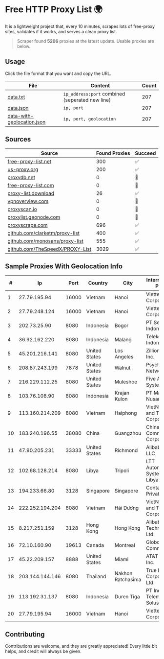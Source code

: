 
# Free HTTP Proxy List 🌍

It is a lightweight project that, every 10 minutes, scrapes lots of free-proxy sites, validates if it works, and serves a clean proxy list.


> Scraper found **5206** proxies at the latest update. Usable proxies are below.

## Usage

Click the file format that you want and copy the URL.


|File|Content|Count|
|----|-------|-----|
|[data.txt](https://raw.githubusercontent.com/themiralay/Proxy-List-World/master/data.txt)|`ip_address:port` combined (seperated new line)|207|
|[data.json](https://raw.githubusercontent.com/themiralay/Proxy-List-World/master/data.json)|`ip, port`|207|
|[data-with-geolocation.json](https://raw.githubusercontent.com/themiralay/Proxy-List-World/master/data-with-geolocation.json)|`ip, port, geolocation`|207|

## Sources

|Source|Found Proxies|Succeed|
|------|-------------|-------|
|[free-proxy-list.net](https://free-proxy-list.net)|300|✅|
|[us-proxy.org](https://www.us-proxy.org)|200|✅|
|[proxydb.net](http://proxydb.net)|0|🚫|
|[free-proxy-list.com](https://free-proxy-list.com/?page=&port=&type%5B%5D=http&type%5B%5D=https&up_time=0&search=Search)|0|🚫|
|[proxy-list.download](https://www.proxy-list.download/HTTP)|26|✅|
|[vpnoverview.com](https://vpnoverview.com/privacy/anonymous-browsing/free-proxy-servers)|0|🚫|
|[proxyscan.io](https://www.proxyscan.io)|0|🚫|
|[proxylist.geonode.com](https://proxylist.geonode.com/api/proxy-list?limit=300&page=1&sort_by=lastChecked&sort_type=desc&protocols=http,https)|0|🚫|
|[proxyscrape.com](https://api.proxyscrape.com/v2/?request=displayproxies&protocol=http&timeout=10000&country=all&ssl=all&anonymity=all)|696|✅|
|[github.com/clarketm/proxy-list](https://raw.githubusercontent.com/clarketm/proxy-list/master/proxy-list-raw.txt)|400|✅|
|[github.com/monosans/proxy-list](https://raw.githubusercontent.com/monosans/proxy-list/main/proxies/http.txt)|555|✅|
|[github.com/TheSpeedX/PROXY-List](https://raw.githubusercontent.com/TheSpeedX/PROXY-List/master/http.txt)|3029|✅|


## Sample Proxies With Geolocation Info

|#|Ip|Port|Country|City|Internet Service Provider|
|-|--|----|-------|----|-------------------------|
|1|27.79.195.94|16000|Vietnam|Hanoi|Viettel Corporation|
|2|27.79.248.124|16000|Vietnam|Hanoi|Viettel Corporation|
|3|202.73.25.90|8080|Indonesia|Bogor|PT.Semut Data Indonesia|
|4|36.92.162.220|8080|Indonesia|Malang|Telekomunikasi Indonesia|
|5|45.201.216.141|8080|United States|Los Angeles|Zillion Network Inc.|
|6|208.87.243.199|7878|United States|Walnut|Psychz Networks|
|7|216.229.112.25|8080|United States|Muleshoe|Five Area Systems, LLC|
|8|103.76.108.90|8080|Indonesia|Krajan Kulon|PT Mahawira Nusantara Grup|
|9|113.160.214.209|8080|Vietnam|Haiphong|VietNam Post and Telecom Corporation|
|10|183.240.196.55|38080|China|Guangzhou|China Mobile Communications Corporation|
|11|47.90.205.231|33333|United States|Richmond|Alibaba.com LLC|
|12|102.68.128.214|8080|Libya|Tripoli|LTT Autonomous System, Tripoli Libya|
|13|194.233.66.80|3128|Singapore|Singapore|Contabo Asia Private Limited|
|14|222.252.194.204|8080|Vietnam|Hải Dương|VietNam Post and Telecom Corporation|
|15|8.217.251.159|3128|Hong Kong|Hong Kong|Alibaba (US) Technology Co., Ltd.|
|16|72.10.160.90|19613|Canada|Montreal|GloboTech Communications|
|17|45.22.209.157|8888|United States|Miami|AT&T Services, Inc.|
|18|203.144.144.146|8080|Thailand|Nakhon Ratchasima|True Internet Corporation CO. Ltd.|
|19|113.192.31.137|8080|Indonesia|Duren Tiga|PT Indo Telemedia Solusi|
|20|27.79.195.94|16000|Vietnam|Hanoi|Viettel Corporation|



## Contributing

Contributions are welcome, and they are greatly appreciated! Every
little bit helps, and credit will always be given.

